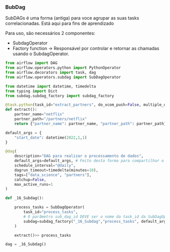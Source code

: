 
### BubDag
SubDAGs é uma forma (antiga) para voce agrupar as suas tasks correlacionadas. Está aqui para fins de aprendizado

Para uso, são necessários 2 componentes:
   - SubdagOperator
   - Factory function -> Responsável por controlar e retornar as chamadas usando o SubdagOperator.

```python
from airflow import DAG
from airflow.operators.python import PythonOperator
from airflow.decorators import task, dag
from airflow.operators.subdag import SubDagOperator

from datetime import datetime, timedelta
from typing import Dict
from subdag.subdag_factory import subdag_factory

@task.python(task_id="extract_partners", do_xcom_push=False, multiple_outputs=True)
def extract():
    partner_name="netflix"
    partner_path="/partners/netflix"
    return {"partner_name": partner_name, "partner_path": partner_path}

default_args = {
    "start_date": datetime(2022,1,1)
}

@dag(
    description="DAG para realizar o processamento de dados",
    default_args=default_args, # Feito desta forma para compartilhar o mesmo valor de start_date para a dag como para a subdag
    schedule_interval="@daily",
    dagrun_timeout=timedelta(minutes=10),
    tags=["data_science", "partners"],
    catchup=False,
    max_active_runs=1
)

def _16_Subdag():

    process_tasks = SubDagOperator(
        task_id="process_tasks",
        # O parâmetro sub_dag_id DEVE ser o nome da task_id da SubDagOprator.
        subdag=subdag_factory("_16_Subdag","process_tasks", default_args) #Aqui é onde você chama a factory function
    )

    extract()>> process_tasks

dag = _16_Subdag()
```